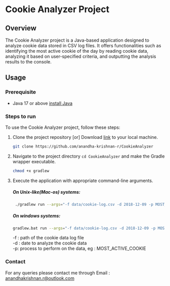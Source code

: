 # Cookie Analyzer Project

## Overview
The Cookie Analyzer project is a Java-based application designed to analyze cookie data stored in CSV log files.
It offers functionalities such as identifying the most active cookie of the day by reading cookie data,
analyzing it based on user-specified criteria, and outputting the analysis results to the console.

## Usage

### Prerequisite
* Java 17 or above [install Java](https://www.oracle.com/java/technologies/javase/jdk17-archive-downloads.html)

### Steps to run
To use the Cookie Analyzer project, follow these steps:

1. Clone the project repository [or] Download [link](https://github.com/anandha-krishnan-r/CookieAnalyzer/archive/refs/heads/main.zip)  to your local machine.
    
    ```bash
    git clone https://github.com/anandha-krishnan-r/CookieAnalyzer
    ```
2.  Navigate to the project directory `cd CookieAnalyzer` and make the Gradle wrapper executable.
   
    ```bash
    chmod +x gradlew
    ```
3. Execute the application with appropriate command-line arguments.  

   ##### On Unix-like(Mac-os) systems:
   ```bash
    ./gradlew run --args="-f data/cookie-log.csv -d 2018-12-09 -p MOST_ACTIVE_COOKIE"
    ```
   ##### On windows systems:
   ```bash
   gradlew.bat run --args="-f data/cookie-log.csv -d 2018-12-09 -p MOST_ACTIVE_COOKIE"
   ```
   -f : path of the cookie data log file
   <br>
   -d : date to analyze the cookie data
   <br>
   -p: process to perform on the data, eg : MOST_ACTIVE_COOKIE
### Contact
For any queries please contact me through
Email : anandhakrishnan.r@outlook.com 


